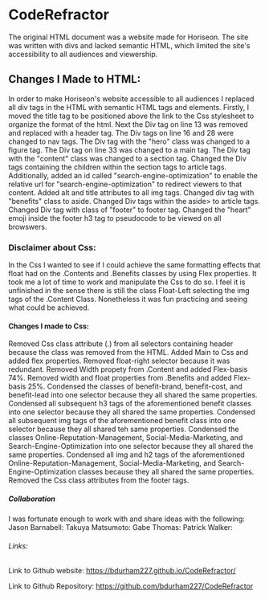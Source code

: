 # CodeRefractor
The original HTML document was a website made for Horiseon. The site was written with divs and lacked semantic HTML, which limited the site's accessibility to all audiences and viewership.

## Changes I Made to HTML:

In order to make Horiseon's website accessible to all audiences I replaced all div tags in the HTML with semantic HTML tags and elements. Firstly, I moved the title tag to be positioned above the link to the Css stylesheet to organize the format of the html. Next the Div tag on line 13 was removed and replaced with a header tag. The Div tags on line 16 and 28 were changed to nav tags.  The Div tag with the "hero" class was changed to a figure tag. The Div tag on line 33 was changed to a main tag. The Div tag with the "content" class was changed to a section tag. Changed the Div tags containing the children within the section tags to article tags. Additionally, added an id called "search-engine-optimization" to enable the relative url for "search-engine-optimization" to redirect viewers to that content. Added alt and title attributes to all img tags. Changed div tag with "benefits" class to aside. Changed Div tags within the aside> to article tags. Changed Div tag with class of "footer" to footer tag. Changed the "heart" emoji inside the footer h3 tag to pseudocode to be viewed on all browswers.

### Disclaimer about Css:
In the Css I wanted to see if I could achieve the same formatting effects that float had on the .Contents and .Benefits classes by using Flex properties. It took me a lot of time to work and manipulate the Css to do so. I feel it is unfinished in the sense there is still the class Float-Left selecting the img tags of the .Content Class. Nonetheless it was fun practicing and seeing what could be achieved.
#### Changes I made to Css:

Removed Css class attribute (.) from all selectors containing header because the class was removed from the HTML.
Added Main to Css and added flex properties.
Removed float-right selector because it was redundant.
Removed Width propety from .Content and added Flex-basis 74%.
Removed width and float properties from .Benefits and added Flex-basis 25%.
Condensed the classes of benefit-brand, benefit-cost, and benefit-lead into one selector because they all shared the same properties.
Condensed all subsequent h3 tags of the aforementioned benefit classes into one selector because they all shared the same properties.
Condensed all subsequent img tags of the aforementioned benefit class into one selector because they all shared teh same properties.
Condensed the classes Online-Reputation-Management, Social-Media-Marketing, and Search-Engine-Optimization into one selector because they all shared the same properties.
Condensed all img and h2 tags of the aforementioned Online-Reputation-Management, Social-Media-Marketing, and Search-Engine-Optimization classes because they all shared the same properties.
Removed the Css class attributes from the footer tags.

##### Collaboration

I was fortunate enough to work with and share ideas with the following:
Jason Barnabell: 
Takuya Matsumoto: 
Gabe Thomas:
Patrick Walker:

###### Links:
Link to Github website:
https://bdurham227.github.io/CodeRefractor/

Link to Github Repository:
https://github.com/bdurham227/CodeRefractor